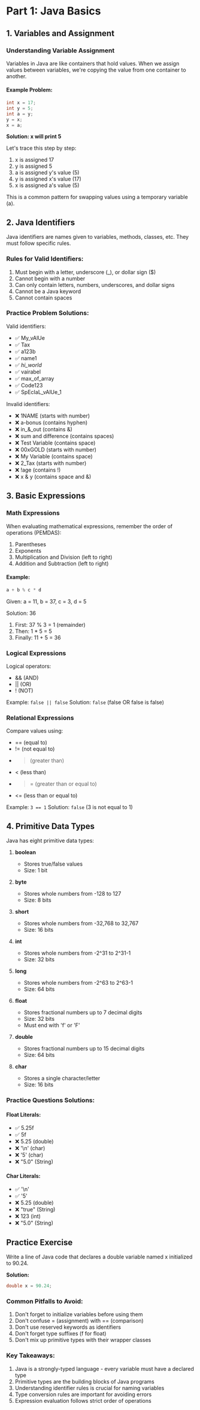 # Part 1: Java Basics

## 1. Variables and Assignment

### Understanding Variable Assignment
Variables in Java are like containers that hold values. When we assign values between variables, we're copying the value from one container to another.

#### Example Problem:
```java
int x = 17;
int y = 5;
int a = y;
y = x;
x = a;
```

**Solution: x will print 5**

Let's trace this step by step:
1. x is assigned 17
2. y is assigned 5
3. a is assigned y's value (5)
4. y is assigned x's value (17)
5. x is assigned a's value (5)

This is a common pattern for swapping values using a temporary variable (a).

## 2. Java Identifiers

Java identifiers are names given to variables, methods, classes, etc. They must follow specific rules.

### Rules for Valid Identifiers:
1. Must begin with a letter, underscore (_), or dollar sign ($)
2. Cannot begin with a number
3. Can only contain letters, numbers, underscores, and dollar signs
4. Cannot be a Java keyword
5. Cannot contain spaces

### Practice Problem Solutions:
Valid identifiers:
- ✅ My_vAlUe
- ✅ Tax
- ✅ a123b
- ✅ name1
- ✅ _hi_world_
- ✅ vairabel
- ✅ max_of_array
- ✅ Code123
- ✅ SpEcIaL_vAlUe_1

Invalid identifiers:
- ❌ 1NAME (starts with number)
- ❌ a-bonus (contains hyphen)
- ❌ in_&_out (contains &)
- ❌ sum and difference (contains spaces)
- ❌ Test Variable (contains space)
- ❌ 00xGOLD (starts with number)
- ❌ My Variable (contains space)
- ❌ 2_Tax (starts with number)
- ❌ !age (contains !)
- ❌ x & y (contains space and &)

## 3. Basic Expressions

### Math Expressions
When evaluating mathematical expressions, remember the order of operations (PEMDAS):
1. Parentheses
2. Exponents
3. Multiplication and Division (left to right)
4. Addition and Subtraction (left to right)

#### Example:
```java
a + b % c * d
```
Given: a = 11, b = 37, c = 3, d = 5

Solution: 36
1. First: 37 % 3 = 1 (remainder)
2. Then: 1 * 5 = 5
3. Finally: 11 + 5 = 36

### Logical Expressions
Logical operators:
- && (AND)
- || (OR)
- ! (NOT)

Example: `false || false`
Solution: `false`
(false OR false is false)

### Relational Expressions
Compare values using:
- == (equal to)
- != (not equal to)
- > (greater than)
- < (less than)
- >= (greater than or equal to)
- <= (less than or equal to)

Example: `3 == 1`
Solution: `false`
(3 is not equal to 1)

## 4. Primitive Data Types

Java has eight primitive data types:

1. **boolean**
   - Stores true/false values
   - Size: 1 bit

2. **byte**
   - Stores whole numbers from -128 to 127
   - Size: 8 bits

3. **short**
   - Stores whole numbers from -32,768 to 32,767
   - Size: 16 bits

4. **int**
   - Stores whole numbers from -2^31 to 2^31-1
   - Size: 32 bits

5. **long**
   - Stores whole numbers from -2^63 to 2^63-1
   - Size: 64 bits

6. **float**
   - Stores fractional numbers up to 7 decimal digits
   - Size: 32 bits
   - Must end with 'f' or 'F'

7. **double**
   - Stores fractional numbers up to 15 decimal digits
   - Size: 64 bits

8. **char**
   - Stores a single character/letter
   - Size: 16 bits

### Practice Questions Solutions:

#### Float Literals:
- ✅ 5.25f
- ✅ 5f
- ❌ 5.25 (double)
- ❌ '\n' (char)
- ❌ '5' (char)
- ❌ "5.0" (String)

#### Char Literals:
- ✅ '\n'
- ✅ '5'
- ❌ 5.25 (double)
- ❌ "true" (String)
- ❌ 123 (int)
- ❌ "5.0" (String)

## Practice Exercise

Write a line of Java code that declares a double variable named x initialized to 90.24.

**Solution:**
```java
double x = 90.24;
```

### Common Pitfalls to Avoid:
1. Don't forget to initialize variables before using them
2. Don't confuse = (assignment) with == (comparison)
3. Don't use reserved keywords as identifiers
4. Don't forget type suffixes (f for float)
5. Don't mix up primitive types with their wrapper classes

### Key Takeaways:
1. Java is a strongly-typed language - every variable must have a declared type
2. Primitive types are the building blocks of Java programs
3. Understanding identifier rules is crucial for naming variables
4. Type conversion rules are important for avoiding errors
5. Expression evaluation follows strict order of operations